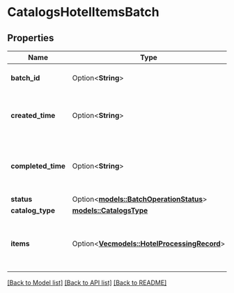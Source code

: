 # CatalogsHotelItemsBatch

## Properties

Name | Type | Description | Notes
------------ | ------------- | ------------- | -------------
**batch_id** | Option<**String**> | Id of the catalogs items batch | [optional]
**created_time** | Option<**String**> | Date and time (UTC) of the batch creation: YYYY-MM-DD'T'hh:mm:ss | [optional][readonly]
**completed_time** | Option<**String**> | Date and time (UTC) of the batch completion: YYYY-MM-DD'T'hh:mm:ss | [optional][readonly]
**status** | Option<[**models::BatchOperationStatus**](BatchOperationStatus.md)> |  | [optional]
**catalog_type** | [**models::CatalogsType**](CatalogsType.md) |  | 
**items** | Option<[**Vec<models::HotelProcessingRecord>**](HotelProcessingRecord.md)> | Array with the catalogs items processing records part of the catalogs items batch | [optional]

[[Back to Model list]](../README.md#documentation-for-models) [[Back to API list]](../README.md#documentation-for-api-endpoints) [[Back to README]](../README.md)


